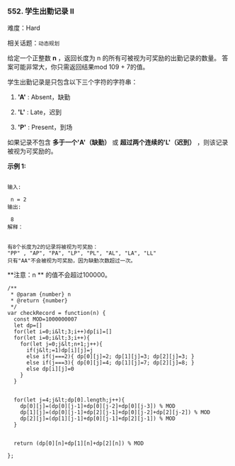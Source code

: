 ### 552. 学生出勤记录 II

难度：Hard

相关话题：`动态规划`

给定一个正整数 **n** ，返回长度为 n 的所有可被视为可奖励的出勤记录的数量。 答案可能非常大，你只需返回结果mod 109 + 7的值。



学生出勤记录是只包含以下三个字符的字符串：





1.  **&#39;A&#39;**  : Absent，缺勤

2.  **&#39;L&#39;**  : Late，迟到

3.  **&#39;P&#39;**  : Present，到场





如果记录不包含 **多于一个&#39;A&#39;（缺勤）** 或 **超过两个连续的&#39;L&#39;（迟到）** ，则该记录被视为可奖励的。



 **示例 1:** 





```

输入:

 n = 2
输出:

 8 
解释：


有8个长度为2的记录将被视为可奖励：
"PP" , "AP", "PA", "LP", "PL", "AL", "LA", "LL"
只有"AA"不会被视为可奖励，因为缺勤次数超过一次。
```

 **注意：n ** 的值不会超过100000。




```
/**
 * @param {number} n
 * @return {number}
 */
var checkRecord = function(n) {
  const MOD=1000000007
  let dp=[]
  for(let i=0;i&lt;3;i++)dp[i]=[]
  for(let i=0;i&lt;3;i++){
    for(let j=0;j&lt;n+1;j++){
      if(j&lt;=1)dp[i][j]=j
      else if(j===2){ dp[0][j]=2; dp[1][j]=3; dp[2][j]=3; }
      else if(j===3){ dp[0][j]=4; dp[1][j]=7; dp[2][j]=8; }
      else dp[i][j]=0
    }
  }


  for(let j=4;j&lt;dp[0].length;j++){
    dp[0][j]=(dp[0][j-1]+dp[0][j-2]+dp[0][j-3]) % MOD
    dp[1][j]=(dp[0][j-1]+dp[2][j-1]+dp[0][j-2]+dp[2][j-2]) % MOD
    dp[2][j]=(dp[1][j-1]+dp[0][j-1]+dp[2][j-1]) % MOD
  }

  
  return (dp[0][n]+dp[1][n]+dp[2][n]) % MOD
  
};



```
